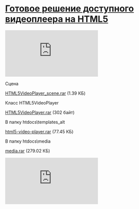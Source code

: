 # [Готовое решение доступного видеоплеера на HTML5](https://mjdm.ru/forum/viewtopic.php?f=30&t=1773&start=20#p33432)

![для тех у кого нету "Дизайн сцен 2"](https://mjdm.ru/forum/download/file.php?id=3565)

Сцена

[HTML5VideoPlayer_scene.rar](https://mjdm.ru/forum/download/file.php?id=3566)
(1.39 КБ)

Класс HTML5VideoPlayer

[HTML5VideoPlayer.rar](https://mjdm.ru/forum/download/file.php?id=3567)
(302 байт)

В папку htdocs\templates_alt

[html5-video-player.rar](https://mjdm.ru/forum/download/file.php?id=3568)
(77.45 КБ)

В папку htdocs\media

[media.rar](https://mjdm.ru/forum/download/file.php?id=3569)
(279.02 КБ)


![](https://mjdm.ru/forum/download/file.php?id=3570)
